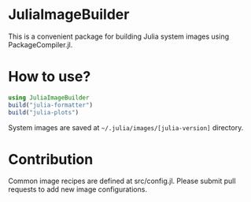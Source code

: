 # JuliaImageBuilder

This is a convenient package for building Julia system images using PackageCompiler.jl.

# How to use?

```julia
using JuliaImageBuilder
build("julia-formatter")
build("julia-plots")
```

System images are saved at `~/.julia/images/[julia-version]` directory.

# Contribution
Common image recipes are defined at src/config.jl.
Please submit pull requests to add new image configurations.

